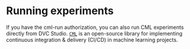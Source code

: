 # Running experiments

If you have the cml-run authorization, you can also run CML experiments directly
from DVC Studio. [`CML`](/doc/cml) is an open-source library for implementing
continuous integration & delivery (CI/CD) in machine learning projects.
